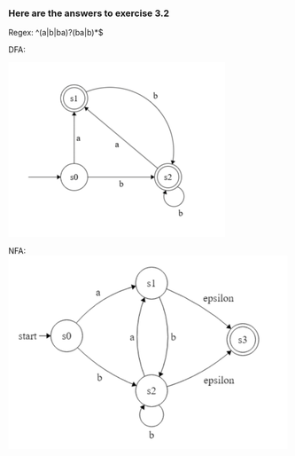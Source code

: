 ### Here are the answers to exercise 3.2

Regex:
^(a|b|ba)?(ba|b)*$

DFA:


![DFA picture](DFA.png)


NFA:
![NFA picture](NFA.png)